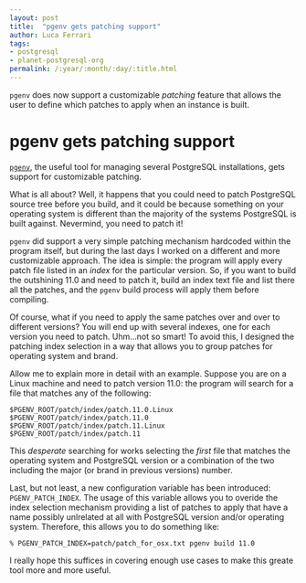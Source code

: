 ```yaml
---
layout: post
title:  "pgenv gets patching support"
author: Luca Ferrari
tags:
- postgresql
- planet-postgresql-org
permalink: /:year/:month/:day/:title.html
---
```

`pgenv` does now support a customizable *patching* feature that allows the user to define which patches to apply when an instance is built.


# pgenv gets patching support
[`pgenv`](https://github.com/theory/pgenv), the useful tool for managing several PostgreSQL installations, gets support for customizable patching. 

What is all about?
Well, it happens that you could need to patch PostgreSQL source tree before you build, and it could be because something on your operating system is different than the majority of the systems PostgreSQL is built against. Nevermind, you need to patch it!

`pgenv` did support a very simple patching mechanism hardcoded within the program itself, but during the last days I worked on a different and more customizable approach. The idea is simple: the program will apply every patch file listed in an *index* for the particular version. So, if you want to build the outshining 11.0 and need to patch it, build an index text file and list there all the patches, and the `pgenv` build process will apply them before compiling.

Of course, what if you need to apply the same patches over and over to different versions? You will end up with several indexes, one for each version you need to patch. Uhm...not so smart! To avoid this, I designed the patching index selection in a way that allows you to group patches for operating system and brand.

Allow me to explain more in detail with an example.
Suppose you are on a Linux machine and need to patch version 11.0: the program will search for a file that matches any of the following:

```
$PGENV_ROOT/patch/index/patch.11.0.Linux
$PGENV_ROOT/patch/index/patch.11.0
$PGENV_ROOT/patch/index/patch.11.Linux
$PGENV_ROOT/patch/index/patch.11
```

This *desperate* searching for works selecting the *first* file that matches the operating system and PostgreSQL version or a combination of the two including the major (or brand in previous versions) number.

Last, but not least, a new configuration variable has been introduced: `PGENV_PATCH_INDEX`. The usage of this variable allows you to overide the index selection mechanism providing a list of patches to apply that have a name possibly unlrelated at all with PostgreSQL version and/or operating system. Therefore, this allows you to do something like:

```
% PGENV_PATCH_INDEX=patch/patch_for_osx.txt pgenv build 11.0
```


I really hope this suffices in covering enough use cases to make this greate tool more and more useful.

